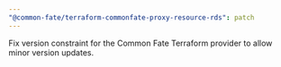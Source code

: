 ```yaml
---
"@common-fate/terraform-commonfate-proxy-resource-rds": patch
---
```


Fix version constraint for the Common Fate Terraform provider to allow minor version updates.
